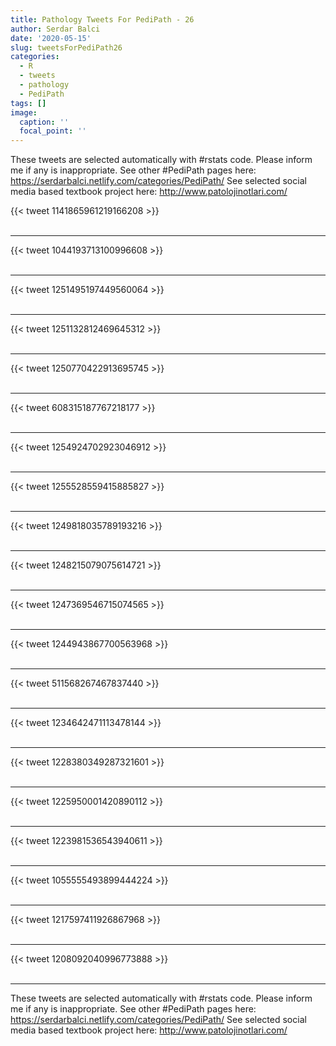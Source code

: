```yaml
---
title: Pathology Tweets For PediPath - 26
author: Serdar Balci
date: '2020-05-15'
slug: tweetsForPediPath26
categories:
  - R
  - tweets
  - pathology
  - PediPath
tags: []
image:
  caption: ''
  focal_point: ''
---
```



These tweets are selected automatically with #rstats code. Please inform me if any is inappropriate.
See other #PediPath pages here: https://serdarbalci.netlify.com/categories/PediPath/ 
See selected social media based textbook project here: http://www.patolojinotlari.com/

{{< tweet 1141865961219166208 >}}
<br>
<br>
<hr>
{{< tweet 1044193713100996608 >}}
<br>
<br>
<hr>
{{< tweet 1251495197449560064 >}}
<br>
<br>
<hr>
{{< tweet 1251132812469645312 >}}
<br>
<br>
<hr>
{{< tweet 1250770422913695745 >}}
<br>
<br>
<hr>
{{< tweet 608315187767218177 >}}
<br>
<br>
<hr>
{{< tweet 1254924702923046912 >}}
<br>
<br>
<hr>
{{< tweet 1255528559415885827 >}}
<br>
<br>
<hr>
{{< tweet 1249818035789193216 >}}
<br>
<br>
<hr>
{{< tweet 1248215079075614721 >}}
<br>
<br>
<hr>
{{< tweet 1247369546715074565 >}}
<br>
<br>
<hr>
{{< tweet 1244943867700563968 >}}
<br>
<br>
<hr>
{{< tweet 511568267467837440 >}}
<br>
<br>
<hr>
{{< tweet 1234642471113478144 >}}
<br>
<br>
<hr>
{{< tweet 1228380349287321601 >}}
<br>
<br>
<hr>
{{< tweet 1225950001420890112 >}}
<br>
<br>
<hr>
{{< tweet 1223981536543940611 >}}
<br>
<br>
<hr>
{{< tweet 1055555493899444224 >}}
<br>
<br>
<hr>
{{< tweet 1217597411926867968 >}}
<br>
<br>
<hr>
{{< tweet 1208092040996773888 >}}
<br>
<br>
<hr>


These tweets are selected automatically with #rstats code. Please inform me if any is inappropriate.
See other #PediPath pages here: https://serdarbalci.netlify.com/categories/PediPath/ 
See selected social media based textbook project here: http://www.patolojinotlari.com/
